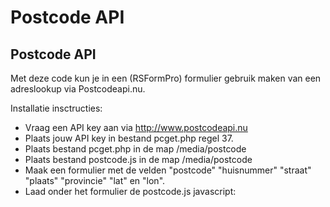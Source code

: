 Postcode API
============

## Postcode API

Met deze code kun je in een (RSFormPro) formulier gebruik maken van een adreslookup via Postcodeapi.nu.

Installatie insctructies:
* Vraag een API key aan via http://www.postcodeapi.nu
* Plaats jouw API key in bestand pcget.php regel 37.
* Plaats bestand pcget.php in de map /media/postcode
* Plaats bestand postcode.js in de map /media/postcode
* Maak een formulier met de velden "postcode" "huisnummer" "straat" "plaats" "provincie" "lat" en "lon".
* Laad onder het formulier de postcode.js javascript: <script src="/media/postcode/postcode.js"></script>
